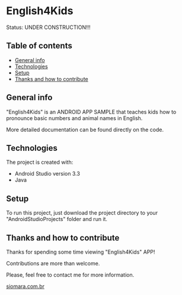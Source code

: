 # English4Kids


Status: UNDER CONSTRUCTION!!!

## Table of contents
* [General info](#general-info)
* [Technologies](#technologies)
* [Setup](#setup)
* [Thanks and how to contribute](#thanks-and-how-to-contribute)


## General info
"English4Kids" is an ANDROID APP SAMPLE that teaches kids how to pronounce basic numbers and animal names in English.

More detailed documentation can be found directly on the code.


## Technologies
The project is created with:
* Android Studio version 3.3
* Java


## Setup
To run this project, just download the project directory to your "AndroidStudioProjects" folder and run it.


## Thanks and how to contribute
Thanks for spending some time viewing "English4Kids" APP!

Contributions are more than welcome.

Please, feel free to contact me for more information.

[siomara.com.br](http://www.siomara.com.br)
